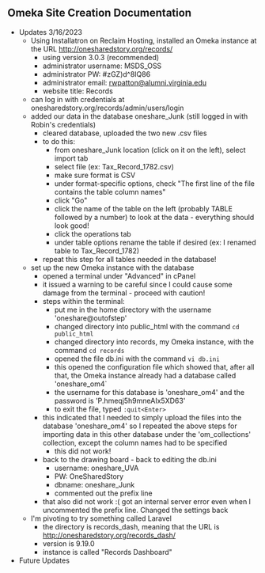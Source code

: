 ## Omeka Site Creation Documentation

- Updates 3/16/2023
    - Using Installatron on Reclaim Hosting, installed an Omeka instance at the URL http://onesharedstory.org/records/
        - using version 3.0.3 (recommended)
        - administrator username: MSDS_OSS
        - administrator PW: #zGZ)d^8IQ86
        - administrator email: rwpatton@alumni.virginia.edu
        - website title: Records
    - can log in with credentials at onesharedstory.org/records/admin/users/login
    - added our data in the database oneshare_Junk (still logged in with Robin's credentials)
        - cleared database, uploaded the two new .csv files
        - to do this:
            - from oneshare_Junk location (click on it on the left), select import tab
            - select file (ex: Tax_Record_1782.csv)
            - make sure format is CSV
            - under format-specific options, check "The first line of the file contains the table column names"
            - click "Go"
            - click the name of the table on the left (probably TABLE followed by a number) to look at the data - everything should look good!
            - click the operations tab
            - under table options rename the table if desired (ex: I renamed table to Tax_Record_1782)
        - repeat this step for all tables needed in the database!
    - set up the new Omeka instance with the database
        - opened a terminal under "Advanced" in cPanel
        - it issued a warning to be careful since I could cause some damage from the terminal - proceed with caution!
        - steps within the terminal:
            - put me in the home directory with the username 'oneshare@outofstep'
            - changed directory into public_html with the command `cd public_html`
            - changed directory into records, my Omeka instance, with the command `cd records`
            - opened the file db.ini with the command `vi db.ini`
            - this opened the configuration file which showed that, after all that, the Omeka instance already had a database called 'oneshare_om4`
            - the username for this database is 'oneshare_om4' and the password is 'P.hmeqj5h9mneAIx5XD63'
            - to exit the file, typed `:quit<Enter>`
        - this indicated that I needed to simply upload the files into the database 'oneshare_om4' so I repeated the above steps for importing data in this other database under the 'om_collections' collection, except the column names had to be specified
            - this did not work!
        - back to the drawing board - back to editing the db.ini
            - username: oneshare_UVA
            - PW: OneSharedStory
            - dbname: oneshare_Junk
            - commented out the prefix line
        - that also did not work :( got an internal server error even when I uncommented the prefix line. Changed the settings back
    - I'm pivoting to try something called Laravel
        - the directory is records_dash, meaning that the URL is http://onesharedstory.org/records_dash/
        - version is 9.19.0
        - instance is called "Records Dashboard"
- Future Updates